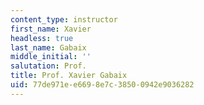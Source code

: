 ```yaml
---
content_type: instructor
first_name: Xavier
headless: true
last_name: Gabaix
middle_initial: ''
salutation: Prof.
title: Prof. Xavier Gabaix
uid: 77de971e-e669-8e7c-3850-0942e9036282
---
```


